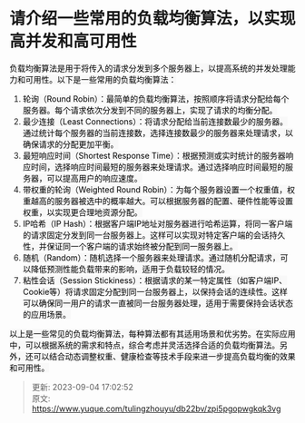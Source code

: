 # 请介绍一些常用的负载均衡算法，以实现高并发和高可用性

<font style="color:rgb(0, 0, 0);background-color:rgb(248, 248, 248);">负载均衡算法是用于将传入的请求分发到多个服务器上，以提高系统的并发处理能力和可用性。以下是一些常用的负载均衡算法：</font>

1. <font style="color:rgb(0, 0, 0);background-color:rgb(248, 248, 248);">轮询（Round Robin）：最简单的负载均衡算法，按照顺序将请求分配给每个服务器。每个请求依次分发到不同的服务器上，实现了请求的均衡分配。</font>
2. <font style="color:rgb(0, 0, 0);background-color:rgb(248, 248, 248);">最少连接（Least Connections）：将请求分配给当前连接数最少的服务器。通过统计每个服务器的当前连接数，选择连接数最少的服务器来处理请求，以确保请求的分配更加平衡。</font>
3. <font style="color:rgb(0, 0, 0);background-color:rgb(248, 248, 248);">最短响应时间（Shortest Response Time）：根据预测或实时统计的服务器响应时间，选择响应时间最短的服务器来处理请求。通过选择响应时间最短的服务器，可以提高用户的响应速度。</font>
4. <font style="color:rgb(0, 0, 0);background-color:rgb(248, 248, 248);">带权重的轮询（Weighted Round Robin）：为每个服务器设置一个权重值，权重越高的服务器被选中的概率越大。可以根据服务器的配置、硬件性能等设置权重，以实现更合理地资源分配。</font>
5. <font style="color:rgb(0, 0, 0);background-color:rgb(248, 248, 248);">IP哈希（IP Hash）：根据客户端IP地址对服务器进行哈希运算，将同一客户端的请求固定分发到同一台服务器上。这样可以实现对特定客户端的会话持久性，并保证同一个客户端的请求始终被分配到同一服务器上。</font>
6. <font style="color:rgb(0, 0, 0);background-color:rgb(248, 248, 248);">随机（Random）：随机选择一个服务器来处理请求。通过随机分配请求，可以降低预测性能负载带来的影响，适用于负载较轻的情况。</font>
7. <font style="color:rgb(0, 0, 0);background-color:rgb(248, 248, 248);">粘性会话（Session Stickiness）：根据请求的某一特定属性（如客户端IP、Cookie等）将请求固定分配到同一台服务器上，以保持会话的连续性。这样可以确保同一用户的请求一直被同一台服务器处理，适用于需要保持会话状态的应用场景。</font>

<font style="color:rgb(0, 0, 0);background-color:rgb(248, 248, 248);">以上是一些常见的负载均衡算法，每种算法都有其适用场景和优劣势。在实际应用中，可以根据系统的需求和特点，综合考虑并灵活选择合适的负载均衡算法。另外，还可以结合动态调整权重、健康检查等技术手段来进一步提高负载均衡的效果和可用性。</font>



> 更新: 2023-09-04 17:02:52  
> 原文: <https://www.yuque.com/tulingzhouyu/db22bv/zpi5pgopwgkqk3vg>